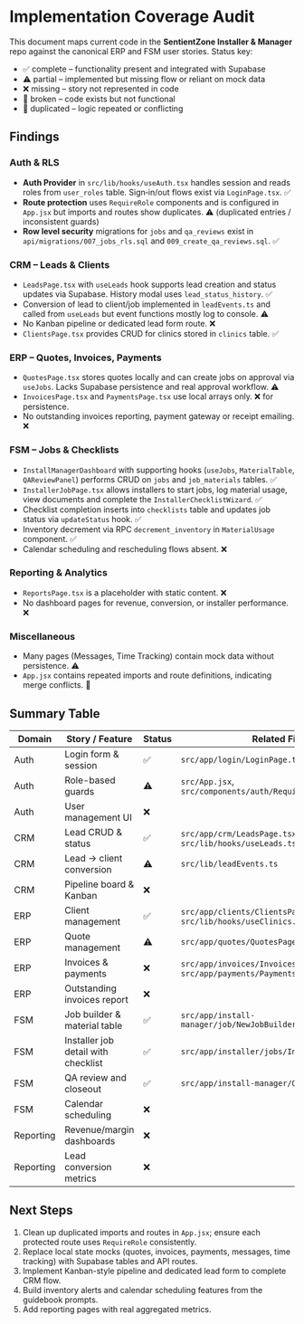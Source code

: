 # Implementation Coverage Audit

This document maps current code in the **SentientZone Installer & Manager** repo against the canonical ERP and FSM user stories. Status key:

- ✅ complete – functionality present and integrated with Supabase
- ⚠️ partial – implemented but missing flow or reliant on mock data
- ❌ missing – story not represented in code
- 🐛 broken – code exists but not functional
- 🔁 duplicated – logic repeated or conflicting

## Findings

### Auth & RLS

- **Auth Provider** in `src/lib/hooks/useAuth.tsx` handles session and reads roles from `user_roles` table. Sign‑in/out flows exist via `LoginPage.tsx`. ✅
- **Route protection** uses `RequireRole` components and is configured in `App.jsx` but imports and routes show duplicates. ⚠️ (duplicated entries / inconsistent guards)
- **Row level security** migrations for `jobs` and `qa_reviews` exist in `api/migrations/007_jobs_rls.sql` and `009_create_qa_reviews.sql`. ✅

### CRM – Leads & Clients

- `LeadsPage.tsx` with `useLeads` hook supports lead creation and status updates via Supabase. History modal uses `lead_status_history`. ✅
- Conversion of lead to client/job implemented in `leadEvents.ts` and called from `useLeads` but event functions mostly log to console. ⚠️
- No Kanban pipeline or dedicated lead form route. ❌
- `ClientsPage.tsx` provides CRUD for clinics stored in `clinics` table. ✅

### ERP – Quotes, Invoices, Payments

- `QuotesPage.tsx` stores quotes locally and can create jobs on approval via `useJobs`. Lacks Supabase persistence and real approval workflow. ⚠️
- `InvoicesPage.tsx` and `PaymentsPage.tsx` use local arrays only. ❌ for persistence.
- No outstanding invoices reporting, payment gateway or receipt emailing. ❌

### FSM – Jobs & Checklists

- `InstallManagerDashboard` with supporting hooks (`useJobs`, `MaterialTable`, `QAReviewPanel`) performs CRUD on `jobs` and `job_materials` tables. ✅
- `InstallerJobPage.tsx` allows installers to start jobs, log material usage, view documents and complete the `InstallerChecklistWizard`. ✅
- Checklist completion inserts into `checklists` table and updates job status via `updateStatus` hook. ✅
- Inventory decrement via RPC `decrement_inventory` in `MaterialUsage` component. ✅
- Calendar scheduling and rescheduling flows absent. ❌

### Reporting & Analytics

- `ReportsPage.tsx` is a placeholder with static content. ❌
- No dashboard pages for revenue, conversion, or installer performance. ❌

### Miscellaneous

- Many pages (Messages, Time Tracking) contain mock data without persistence. ⚠️
- `App.jsx` contains repeated imports and route definitions, indicating merge conflicts. 🔁

## Summary Table

| Domain | Story / Feature | Status | Related Files |
|-------|-----------------|--------|---------------|
| Auth | Login form & session | ✅ | `src/app/login/LoginPage.tsx` |
| Auth | Role-based guards | ⚠️ | `src/App.jsx`, `src/components/auth/RequireAuth.tsx` |
| Auth | User management UI | ❌ | |
| CRM | Lead CRUD & status | ✅ | `src/app/crm/LeadsPage.tsx`, `src/lib/hooks/useLeads.ts` |
| CRM | Lead → client conversion | ⚠️ | `src/lib/leadEvents.ts` |
| CRM | Pipeline board & Kanban | ❌ | |
| ERP | Client management | ✅ | `src/app/clients/ClientsPage.tsx`, `src/lib/hooks/useClinics.ts` |
| ERP | Quote management | ⚠️ | `src/app/quotes/QuotesPage.tsx` |
| ERP | Invoices & payments | ❌ | `src/app/invoices/InvoicesPage.tsx`, `src/app/payments/PaymentsPage.tsx` |
| ERP | Outstanding invoices report | ❌ | |
| FSM | Job builder & material table | ✅ | `src/app/install-manager/job/NewJobBuilderPage.tsx` |
| FSM | Installer job detail with checklist | ✅ | `src/app/installer/jobs/InstallerJobPage.tsx` |
| FSM | QA review and closeout | ✅ | `src/app/install-manager/QAReviewPanel.tsx` |
| FSM | Calendar scheduling | ❌ | |
| Reporting | Revenue/margin dashboards | ❌ | |
| Reporting | Lead conversion metrics | ❌ | |

## Next Steps

1. Clean up duplicated imports and routes in `App.jsx`; ensure each protected route uses `RequireRole` consistently.
2. Replace local state mocks (quotes, invoices, payments, messages, time tracking) with Supabase tables and API routes.
3. Implement Kanban-style pipeline and dedicated lead form to complete CRM flow.
4. Build inventory alerts and calendar scheduling features from the guidebook prompts.
5. Add reporting pages with real aggregated metrics.


